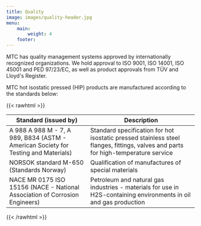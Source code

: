 ```yaml
---
title: Quality
image: images/quality-header.jpg
menu:
    main:
        weight: 4
    footer:
---
```


MTC has quality management systems approved by internationally recognized organizations. We hold approval to ISO 9001, ISO 14001, ISO 45001 and PED 97/23/EC, as well as product approvals from TÜV and Lloyd's Register.

MTC hot isostatic pressed (HIP) products are manufactured according to the standards below:

{{< rawhtml >}}
<table class="table-fixed mt-8">
    <thead>
        <tr>
        <th class="w-1/4 px-4 py-2">Standard (issued by)</th>
        <th class="w-1/4 px-4 py-2">Description</th>
        </tr>
    </thead>
    <tbody>
        <tr>
            <td class="border px-4 py-2 font-bold">
                A 988 A 988 M - 7, A 989, B834 
                (ASTM - American  
                Society for Testing  
                and Materials) 
            </td>
            <td class="border px-4 py-2">
            Standard specification for hot isostatic pressed 
            stainless steel flanges, fittings, valves and parts for  
            high-temperature service 
            </td>
        </tr>
        <tr class="bg-gray-100">
            <td class="border px-4 py-2 font-bold">
                NORSOK standard  
                M-650 
                (Standards Norway) 
            </td>
            <td class="border px-4 py-2">
                Qualification of manufactures of special materials 
            </td>
        </tr>
        <tr>
            <td class="border px-4 py-2 font-bold">
                NACE MR 0175 
                ISO 15156 
                (NACE - National Association of  
                Corrosion Engineers) 
            </td>
            <td class="border px-4 py-2">
                Petroleum and natural gas industries - materials for  
                use in H2S-containing environments in oil and gas  
                production 
            </td>
        </tr>
    </tbody>
</table>
{{< /rawhtml >}}